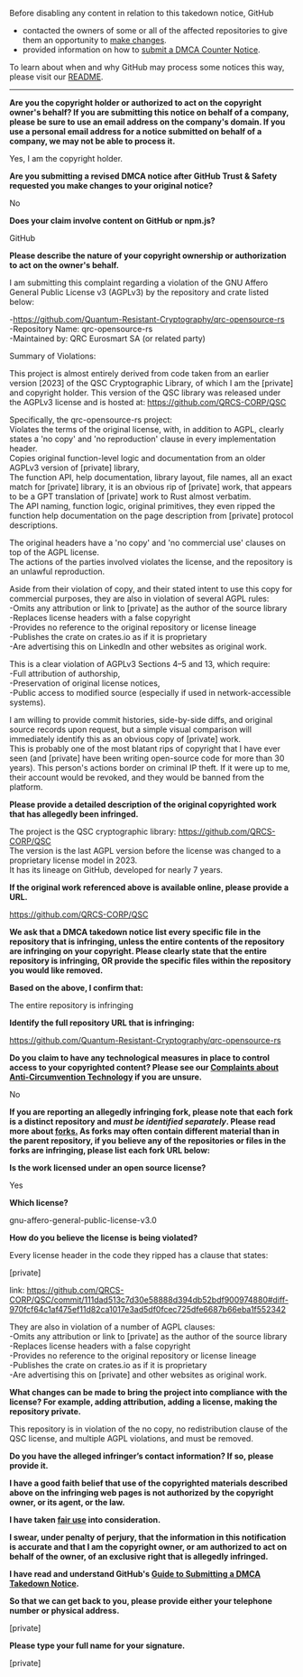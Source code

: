 Before disabling any content in relation to this takedown notice, GitHub
- contacted the owners of some or all of the affected repositories to give them an opportunity to [make changes](https://docs.github.com/en/github/site-policy/dmca-takedown-policy#a-how-does-this-actually-work).
- provided information on how to [submit a DMCA Counter Notice](https://docs.github.com/en/articles/guide-to-submitting-a-dmca-counter-notice).

To learn about when and why GitHub may process some notices this way, please visit our [README](https://github.com/github/dmca/blob/master/README.md#anatomy-of-a-takedown-notice).

---

**Are you the copyright holder or authorized to act on the copyright owner's behalf? If you are submitting this notice on behalf of a company, please be sure to use an email address on the company's domain. If you use a personal email address for a notice submitted on behalf of a company, we may not be able to process it.**

Yes, I am the copyright holder.

**Are you submitting a revised DMCA notice after GitHub Trust & Safety requested you make changes to your original notice?**

No

**Does your claim involve content on GitHub or npm.js?**

GitHub

**Please describe the nature of your copyright ownership or authorization to act on the owner's behalf.**

I am submitting this complaint regarding a violation of the GNU Affero General Public License v3 (AGPLv3) by the repository and crate listed below:

-https://github.com/Quantum-Resistant-Cryptography/qrc-opensource-rs  
-Repository Name: qrc-opensource-rs  
-Maintained by: QRC Eurosmart SA (or related party)

Summary of Violations:

This project is almost entirely derived from code taken from an earlier version [2023] of the QSC Cryptographic Library, of which I am the [private] and copyright holder. This version of the QSC library was released under the AGPLv3 license and is hosted at: https://github.com/QRCS-CORP/QSC

Specifically, the qrc-opensource-rs project:  
Violates the terms of the original license, with, in addition to AGPL, clearly states a 'no copy' and 'no reproduction' clause in every implementation header.  
Copies original function-level logic and documentation from an older AGPLv3 version of [private] library,  
The function API, help documentation, library layout, file names, all an exact match for [private] library, it is an obvious rip of [private] work, that appears to be a GPT translation of [private] work to Rust almost verbatim.  
The API naming, function logic, original primitives, they even ripped the function help documentation on the page description from [private] protocol descriptions.

The original headers have a 'no copy' and 'no commercial use' clauses on top of the AGPL license.  
The actions of the parties involved violates the license, and the repository is an unlawful reproduction.

Aside from their violation of copy, and their stated intent to use this copy for commercial purposes, they are also in violation of several AGPL rules:  
-Omits any attribution or link to [private] as the author of the source library  
-Replaces license headers with a false copyright  
-Provides no reference to the original repository or license lineage  
-Publishes the crate on crates.io as if it is proprietary  
-Are advertising this on LinkedIn and other websites as original work.

This is a clear violation of AGPLv3 Sections 4–5 and 13, which require:  
-Full attribution of authorship,  
-Preservation of original license notices,  
-Public access to modified source (especially if used in network-accessible systems).  

I am willing to provide commit histories, side-by-side diffs, and original source records upon request, but a simple visual comparison will immediately identify this as an obvious copy of [private] work.  
This is probably one of the most blatant rips of copyright that I have ever seen (and [private] have been writing open-source code for more than 30 years). This person's actions border on criminal IP theft. If it were up to me, their account would be revoked, and they would be banned from the platform.

**Please provide a detailed description of the original copyrighted work that has allegedly been infringed.**

The project is the QSC cryptographic library: https://github.com/QRCS-CORP/QSC  
The version is the last AGPL version before the license was changed to a proprietary license model in 2023.  
It has its lineage on GitHub, developed for nearly 7 years.  

**If the original work referenced above is available online, please provide a URL.**

https://github.com/QRCS-CORP/QSC

**We ask that a DMCA takedown notice list every specific file in the repository that is infringing, unless the entire contents of the repository are infringing on your copyright. Please clearly state that the entire repository is infringing, OR provide the specific files within the repository you would like removed.**

**Based on the above, I confirm that:**

The entire repository is infringing

**Identify the full repository URL that is infringing:**

https://github.com/Quantum-Resistant-Cryptography/qrc-opensource-rs

**Do you claim to have any technological measures in place to control access to your copyrighted content? Please see our <a href="https://docs.github.com/articles/guide-to-submitting-a-dmca-takedown-notice#complaints-about-anti-circumvention-technology">Complaints about Anti-Circumvention Technology</a> if you are unsure.**

No

**If you are reporting an allegedly infringing fork, please note that each fork is a distinct repository and <i>must be identified separately</i>. Please read more about <a href="https://docs.github.com/articles/dmca-takedown-policy#b-what-about-forks-or-whats-a-fork">forks.</a> As forks may often contain different material than in the parent repository, if you believe any of the repositories or files in the forks are infringing, please list each fork URL below:**

**Is the work licensed under an open source license?**

Yes

**Which license?**

gnu-affero-general-public-license-v3.0

**How do you believe the license is being violated?**

Every license header in the code they ripped has a clause that states:

[private]

link: https://github.com/QRCS-CORP/QSC/commit/111dad513c7d30e58888d394db52bdf900974880#diff-970fcf64c1af475ef11d82ca1017e3ad5df0fcec725dfe6687b66eba1f552342

They are also in violation of a number of AGPL clauses:  
-Omits any attribution or link to [private] as the author of the source library  
-Replaces license headers with a false copyright  
-Provides no reference to the original repository or license lineage  
-Publishes the crate on crates.io as if it is proprietary  
-Are advertising this on [private] and other websites as original work.  

**What changes can be made to bring the project into compliance with the license? For example, adding attribution, adding a license, making the repository private.**

This repository is in violation of the no copy, no redistribution clause of the QSC license, and multiple AGPL violations, and must be removed.

**Do you have the alleged infringer’s contact information? If so, please provide it.**

**I have a good faith belief that use of the copyrighted materials described above on the infringing web pages is not authorized by the copyright owner, or its agent, or the law.**

**I have taken <a href="https://www.lumendatabase.org/topics/22">fair use</a> into consideration.**

**I swear, under penalty of perjury, that the information in this notification is accurate and that I am the copyright owner, or am authorized to act on behalf of the owner, of an exclusive right that is allegedly infringed.**

**I have read and understand GitHub's <a href="https://docs.github.com/articles/guide-to-submitting-a-dmca-takedown-notice/">Guide to Submitting a DMCA Takedown Notice</a>.**

**So that we can get back to you, please provide either your telephone number or physical address.**

[private]

**Please type your full name for your signature.**

[private]
